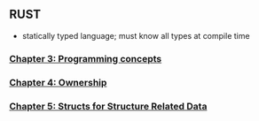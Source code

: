 ## RUST
- statically typed language; must know all types at compile time

### [Chapter 3: Programming concepts](chap3/notes.md)
### [Chapter 4: Ownership](chap4/notes.md)
### [Chapter 5: Structs for Structure Related Data](chap5/notes.md)